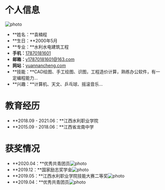 # 个人信息

![photo](//sinacloud.net/myfiles/resume/img/zjz20201001.min.jpg ':class=photo')

- **姓名：**袁楠程
- **生日：**2000年5月
- **专业：**水利水电建筑工程
- **手机：**[17870181601](tel:17870181601)
- **邮箱：**[y17870181601@163.com](mailto:y17870181601@163.com)
- **网站：**[yuannancheng.com](https://yuannancheng.com)
- **技能：**CAD绘图、手工绘图、识图，工程造价计算，熟练办公软件，有一定编程能力…
- **兴趣：**计算机、天文、乒乓球、摇滚音乐…

# 教育经历

- **2018.09 - 2021.06：**江西水利职业学院
- **2015.09 - 2018.06：**江西省龙南中学

# 获奖情况

- **2020.04：**优秀共青团员![photo](//sinacloud.net/myfiles/resume/img/202004.min.jpg ':class=prove')
- **2019.12：**国家励志奖学金![photo](//sinacloud.net/myfiles/resume/img/201912.min.jpg ':class=prove')
- **2019.05：**江西水利职业学院技能大赛二等奖![photo](//sinacloud.net/myfiles/resume/img/201905.min.jpg ':class=prove')
- **2019.04：**优秀共青团员![photo](//sinacloud.net/myfiles/resume/img/201904.min.jpg ':class=prove')

